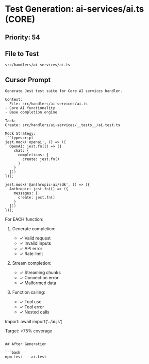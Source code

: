 # Test Generation: ai-services/ai.ts (CORE)

## Priority: 54

## File to Test
`src/handlers/ai-services/ai.ts`

## Cursor Prompt

```
Generate Jest test suite for Core AI services handler.

Context:
- File: src/handlers/ai-services/ai.ts
- Core AI functionality
- Base completion engine

Task:
Create: src/handlers/ai-services/__tests__/ai.test.ts

Mock Strategy:
```typescript
jest.mock('openai', () => ({
  OpenAI: jest.fn(() => ({
    chat: {
      completions: {
        create: jest.fn()
      }
    }
  }))
}));

jest.mock('@anthropic-ai/sdk', () => ({
  Anthropic: jest.fn(() => ({
    messages: {
      create: jest.fn()
    }
  }))
}));
```

For EACH function:
1. Generate completion:
   - ✓ Valid request
   - ✓ Invalid inputs
   - ✓ API error
   - ✓ Rate limit

2. Stream completion:
   - ✓ Streaming chunks
   - ✓ Connection error
   - ✓ Malformed data

3. Function calling:
   - ✓ Tool use
   - ✓ Tool error
   - ✓ Nested calls

Import: await import('../ai.js')

Target: >75% coverage
```

## After Generation

```bash
npm test -- ai.test
```
